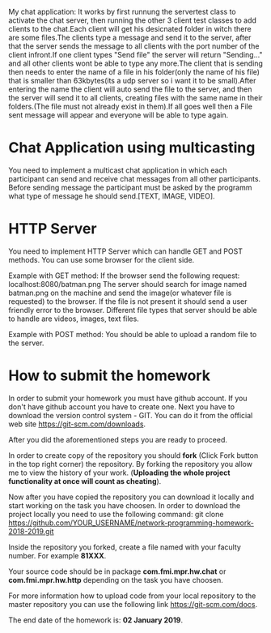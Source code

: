 
My chat application:
It works by first runnung the servertest class to activate the chat server, then running the other 3 client test classes to add clients to the chat.Each client will get his desicnated folder in witch there are some files.The clients type a message and send it to the server, after that the server sends the message to all clients with the port number of the client infront.If one client types "Send file" the server will return "Sending..." and all other clients wont be able to type any more.The client that is sending then needs to enter the name of a file in his folder(only the name of his file) that is smaller than 63kbytes(its a udp server so i want it to be small).After entering the name the client will auto send the file to the server, and then the server will send it to all clients, creating files with the same name in their folders.(The file must not already exist in them).If all goes well then a File sent message will appear and everyone will be able to type again.

# Chat Application using multicasting 
You need to implement a multicast chat application in which each participant can send and 
receive chat messages from all other participants. Before sending message the participant 
must be asked by the programm what type of message he should send.[TEXT, IMAGE, VIDEO].



# HTTP Server 
You need to implement HTTP Server which can handle GET and POST methods. You can use some browser for the client side.

Example with GET method:
If the browser send the following request: localhost:8080/batman.png
The server should search for image named batman.png on the machine and send the image(or whatever file is requested) to the browser.
If the file is not present it should send a user friendly error to the browser.
Different file types that server should be able to handle are videos, images, text files.

Example with POST method:
You should be able to upload a random file to the server.

# How to submit the homework

In order to submit your homework you must have github account. If you don't have github account you have to create one. Next you have to download the version control system - GIT.
You can do it from the official web site https://git-scm.com/downloads. 

After you did the aforementioned steps you are ready to proceed.

In order to create copy of the repository you should **fork** (Click Fork button in the top right corner) the repository.  By forking the repository you allow me to view the history of your work. (**Uploading the whole project functionality at once will count as cheating**).

Now after you have copied the repository you can download it locally and start working on the task you have choosen.
In order to download the project locally you need to use the following command:
git clone https://github.com/YOUR_USERNAME/network-programming-homework-2018-2019.git

Inside the repository you forked, create a file named with your faculty number. For example **81XXX**.

Your source code should be in package **com.fmi.mpr.hw.chat** or **com.fmi.mpr.hw.http** depending on the task you have choosen.

For more information how to upload code from your local repository to the master repository you can use the following link https://git-scm.com/docs.

The end date of the homework is: **02 January 2019**.
